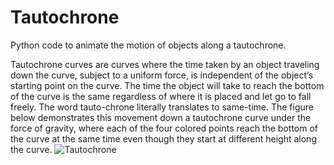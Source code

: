 # Tautochrone
Python code to animate the motion of objects along a tautochrone. 

Tautochrone curves are curves where the time taken by an object traveling down the curve, subject to a uniform force, is independent of the object’s starting point on the curve. The time the object will take to reach the bottom of the curve is the same regardless of where it is placed and let go to fall freely. The word tauto-chrone literally translates to same-time. The figure below demonstrates this movement down a tautochrone curve under the force of gravity, where each of the four colored points reach the bottom of the curve at the same time even though they start at different height along the curve.
![Tautochrone](https://user-images.githubusercontent.com/49536214/204245675-f65f166e-db57-4151-91f9-9b6aa1003134.gif)
